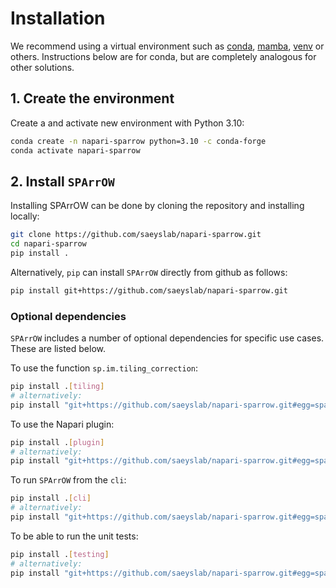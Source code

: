 # Installation

We recommend using a virtual environment such as [conda](https://docs.conda.io/projects/conda/en/latest/user-guide/install/index.html), [mamba](https://mamba.readthedocs.io/en/latest/index.html), [venv](https://docs.python.org/3/library/venv.html) or others. Instructions below are for conda, but are completely analogous for other solutions.


## 1. Create the environment
Create a and activate new environment with Python 3.10:

```bash
conda create -n napari-sparrow python=3.10 -c conda-forge
conda activate napari-sparrow
```

## 2. Install `SPArrOW`
Installing SPArrOW can be done by cloning the repository and installing locally:

```bash
git clone https://github.com/saeyslab/napari-sparrow.git
cd napari-sparrow
pip install .
```

Alternatively, `pip` can install `SPArrOW` directly from github as follows:

```bash
pip install git+https://github.com/saeyslab/napari-sparrow.git
```

### Optional dependencies
`SPArrOW` includes a number of optional dependencies for specific use cases.
These are listed below.

To use the function `sp.im.tiling_correction`:
```bash
pip install .[tiling]
# alternatively:
pip install "git+https://github.com/saeyslab/napari-sparrow.git#egg=sparrow[tiling]"
```

To use the Napari plugin:
```bash
pip install .[plugin]
# alternatively:
pip install "git+https://github.com/saeyslab/napari-sparrow.git#egg=sparrow[plugin]"
```

To run `SPArrOW` from the `cli`:

```bash
pip install .[cli]
# alternatively:
pip install "git+https://github.com/saeyslab/napari-sparrow.git#egg=sparrow[cli]"
```

To be able to run the unit tests:

```bash
pip install .[testing]
# alternatively:
pip install "git+https://github.com/saeyslab/napari-sparrow.git#egg=sparrow[testing]"
```
